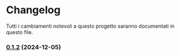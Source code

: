 # Changelog

Tutti i cambiamenti notevoli a questo progetto saranno documentati in questo file.

### [0.1.2](https://github.com/Smailen5/Frontend-Mentor-Challenge---/compare/v0.1.1...v0.1.2) (2024-12-05)
